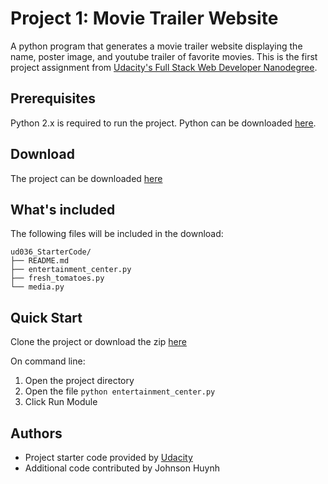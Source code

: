 # Project 1: Movie Trailer Website
A python program that generates a movie trailer website displaying the name, poster image, and youtube trailer of favorite movies. This is the first project assignment from [Udacity's Full Stack Web Developer Nanodegree](https://www.udacity.com/nanodegree).

## Prerequisites
Python 2.x is required to run the project. Python can be downloaded [here](https://www.python.org/downloads/).

## Download
The project can be downloaded [here](https://github.com/huynhjjk/ud036_StarterCode/archive/master.zip)

## What's included
The following files will be included in the download:
```
ud036_StarterCode/
├── README.md
├── entertainment_center.py
├── fresh_tomatoes.py
└── media.py
```

## Quick Start
Clone the project or download the zip [here](https://github.com/huynhjjk/ud036_StarterCode/archive/master.zip)

On command line:
1. Open the project directory
2. Open the file ```python entertainment_center.py```
3. Click Run Module

## Authors
- Project starter code provided by [Udacity](http://www.udacity.com)
- Additional code contributed by Johnson Huynh
